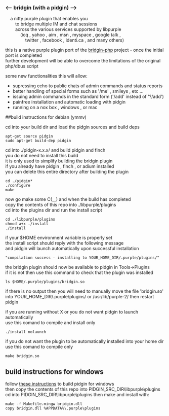 ### <-- bridgin (with a pidgin) -->

&nbsp;&nbsp;&nbsp;&nbsp;a nifty purple plugin that enables you  
&nbsp;&nbsp;&nbsp;&nbsp;&nbsp;&nbsp;&nbsp;&nbsp;to bridge multiple IM and chat sessions  
&nbsp;&nbsp;&nbsp;&nbsp;&nbsp;&nbsp;&nbsp;&nbsp;across the various services supported by libpurple  
&nbsp;&nbsp;&nbsp;&nbsp;&nbsp;&nbsp;&nbsp;&nbsp;&nbsp;&nbsp;&nbsp;&nbsp;(icq , yahoo , aim , msn , myspace , google talk ,  
&nbsp;&nbsp;&nbsp;&nbsp;&nbsp;&nbsp;&nbsp;&nbsp;&nbsp;&nbsp;&nbsp;&nbsp;&nbsp;&nbsp;&nbsp;&nbsp;twitter , facebook , identi.ca , and many others)  
  
this is a native purple plugin port of the [bridgin-php](https://github.com/bill-auger/bridgin-php) project - once the initial port is completed  
further development will be able to overcome the limitations of the original php/dbus script  
  
some new functionalities this will allow:  
* supressing echo to public chats of admin commands and status reports
* better handling of special forms such as '/me' , smileys , etc ...
* issuing admin commands in the standard form ('/add' instead of '?/add')
* painfree installation and automatic loading with pidgin
* running on a nox box , windows , or mac
  
  
##build instructions for debian (ymmv)

cd into your build dir and load the pidgin sources and build deps

    apt-get source pidgin
    sudo apt-get build-dep pidgin

cd into ./pidgin-x.x.x/ and build pidgin and finch  
you do not need to install this build  
it is only used to simplify building the bridgin plugin  
if you already have pidgin , finch , or adium installed  
you can delete this entire directory after building the plugin  

    cd ./pidgin*
    ./configure
    make

now go make some C(__) and when the build has completed  
copy the contents of this repo into ./libpurple/plugins  
cd into the plugins dir and run the install script

    cd ./libpurple/plugins
    chmod a+x ./install
    ./install

if your $HOME environment variable is properly set  
the install script should reply with the following message  
and pidgin will launch automatically upon successful installation

    "compilation success - installing to YOUR_HOME_DIR/.purple/plugins/"

the bridgin plugin should now be available to pidgin in Tools->Plugins  
if it is not then use this command to check that the plugin was installed

    ls $HOME/.purple/plugins/bridgin.so

if there is no output then you will need to manually move the file 'bridgin.so'  
into YOUR_HOME_DIR/.purple/plugins/ or /usr/lib/purple-2/ then restart pidgin  
  
if you are running without X or you do not want pidgin to launch automatically  
use this comand to compile and install only

    ./install nolaunch

if you do not want the plugin to be automatically installed into your home dir  
use this comand to compile only

    make bridgin.so
  
  
## build instructions for windows
follow [these instructions](https://test.developer.pidgin.im/wiki/BuildingWinPidgin) to build pidgin for windows  
then copy the contents of this repo into PIDGIN_SRC_DIR\libpurple\plugins  
cd into PIDGIN_SRC_DIR\libpurple\plugins then make and install with:

    make -f Makefile.mingw bridgin.dll
    copy bridgin.dll %APPDATA%\.purple\plugins
